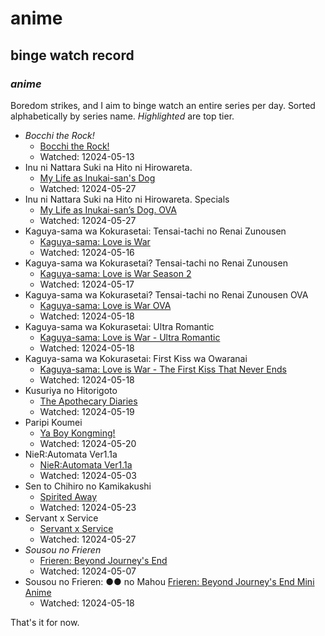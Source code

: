 # anime

## binge watch record

### _anime_

Boredom strikes, and I aim to binge watch an entire series per day.
Sorted alphabetically by series name.
_Highlighted_ are top tier.

- _Bocchi the Rock!_ 
  - [Bocchi the Rock!](https://myanimelist.net/anime/47917/Bocchi_the_Rock)
  - Watched: 12024-05-13
- Inu ni Nattara Suki na Hito ni Hirowareta.
  - [My Life as Inukai-san's Dog](https://myanimelist.net/anime/51265/Inu_ni_Nattara_Suki_na_Hito_ni_Hirowareta)
  - Watched: 12024-05-27
- Inu ni Nattara Suki na Hito ni Hirowareta. Specials
  - [My Life as Inukai-san’s Dog. OVA](https://myanimelist.net/anime/54225/Inu_ni_Nattara_Suki_na_Hito_ni_Hirowareta_Specials)
  - Watched: 12024-05-27
- Kaguya-sama wa Kokurasetai: Tensai-tachi no Renai Zunousen
  - [Kaguya-sama: Love is War](https://myanimelist.net/anime/37999/Kaguya-sama_wa_Kokurasetai__Tensai-tachi_no_Renai_Zunousen)
  - Watched: 12024-05-16
- Kaguya-sama wa Kokurasetai? Tensai-tachi no Renai Zunousen
  - [Kaguya-sama: Love is War Season 2](https://myanimelist.net/anime/40591/Kaguya-sama_wa_Kokurasetai_Tensai-tachi_no_Renai_Zunousen)
  - Watched: 12024-05-17
- Kaguya-sama wa Kokurasetai? Tensai-tachi no Renai Zunousen OVA
  - [Kaguya-sama: Love is War OVA](https://myanimelist.net/anime/43609/Kaguya-sama_wa_Kokurasetai_Tensai-tachi_no_Renai_Zunousen_OVA)
  - Watched: 12024-05-18
- Kaguya-sama wa Kokurasetai: Ultra Romantic
  - [Kaguya-sama: Love is War - Ultra Romantic](https://myanimelist.net/anime/43608/Kaguya-sama_wa_Kokurasetai__Ultra_Romantic)
  - Watched: 12024-05-18
- Kaguya-sama wa Kokurasetai: First Kiss wa Owaranai
  - [Kaguya-sama: Love is War - The First Kiss That Never Ends](https://myanimelist.net/anime/52198/Kaguya-sama_wa_Kokurasetai__First_Kiss_wa_Owaranai)
  - Watched: 12024-05-18
- Kusuriya no Hitorigoto
  - [The Apothecary Diaries](https://myanimelist.net/anime/54492/Kusuriya_no_Hitorigoto)
  - Watched: 12024-05-19
- Paripi Koumei
  - [Ya Boy Kongming!](https://myanimelist.net/anime/50380/Paripi_Koumei?q=par&cat=anime)
  - Watched: 12024-05-20
- NieR:Automata Ver1.1a
  - [NieR:Automata Ver1.1a](https://myanimelist.net/anime/51105/NieR_Automata_Ver11a)
  - Watched: 12024-05-03
- Sen to Chihiro no Kamikakushi
  - [Spirited Away](https://myanimelist.net/anime/199/Sen_to_Chihiro_no_Kamikakushi)
  - Watched: 12024-05-23
- Servant x Service
  - [Servant x Service](https://myanimelist.net/anime/18119/Servant_x_Service)
  - Watched: 12024-05-27
- _Sousou no Frieren_
  - [Frieren: Beyond Journey's End](https://myanimelist.net/anime/52991/Sousou_no_Frieren)
  - Watched: 12024-05-07
- Sousou no Frieren: ●● no Mahou
  [Frieren: Beyond Journey's End Mini Anime](https://myanimelist.net/anime/56885/Sousou_no_Frieren__%E2%97%8F%E2%97%8F_no_Mahou)
  - Watched: 12024-05-18

That's it for now.

<!--

- Violet Evergarden
  - [Violet Evergarden](https://myanimelist.net/anime/33352/Violet_Evergarden)
- Violet Evergarden: Kitto "Ai" wo Shiru Hi ga Kuru no Darou
  - [Violet Evergarden: The Day You Understand "I Love You" Will Surely Come](https://myanimelist.net/anime/37095/Violet_Evergarden__Kitto_Ai_wo_Shiru_Hi_ga_Kuru_no_Darou)
- Violet Evergarden Gaiden: Eien to Jidou Shuki Ningyou
  - [Violet Evergarden: Eternity and the Auto Memory Doll](https://myanimelist.net/anime/39741/Violet_Evergarden_Gaiden__Eien_to_Jidou_Shuki_Ningyou)
- Violet Evergarden Movie
  - [Violet Evergarden: The Movie](https://myanimelist.net/anime/37987/Violet_Evergarden_Movie)

-->
